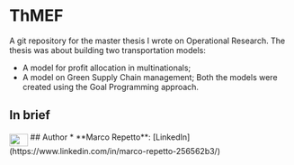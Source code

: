 # ThMEF
A git repository for the master thesis I wrote on Operational Research. The thesis was about building two transportation models:
* A model for profit allocation in multinationals;
* A model on Green Supply Chain management;
Both the models were created using the Goal Programming approach.
## In brief
<img src="/tex/69911006035371e044d0912fdea06a1a.svg?invert_in_darkmode&sanitize=true" align=middle width=33.18502604999999pt height=22.465723500000017pt/>
## Author
* **Marco Repetto**: [LinkedIn](https://www.linkedin.com/in/marco-repetto-256562b3/)
